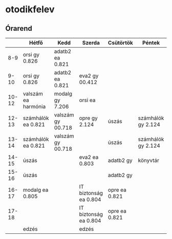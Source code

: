 # otodikfelev

## Órarend

|       | Hétfő               | Kedd              | Szerda                | Csütörtök     | Péntek             |
|-------|---------------------|-------------------|-----------------------|---------------|--------------------|
| 8-9   | orsi gy 0.826       | adatb2 ea 0.821   |                       |               |                    |
| 9-10  | orsi gy 0.826       | adatb2 ea 0.821   | eva2 gy 00.412        |               |                    |
| 10-12 | valszám ea harmónia | modalg gy 7.206   | orsi ea               |               |                    |
| 12-13 | számhálók ea 0.821  | valszám gy 00.718 | opre gy 2.124         | úszás         | számhálók gy 2.124 |
| 13-14 | számhálók ea 0.821  | valszám gy 00.718 |                       | úszás         | számhálók gy 2.124 |
| 14-15 | úszás               |                   | eva2 ea 0.803         | adatb2 gy     | könyvtár           |
| 15-16 | úszás               |                   |                       | adatb2 gy     |                    |
| 16-17 | modalg ea 0.805     |                   | IT biztonság ea 0.804 | opre ea 0.821 |                    |
| 17-18 |                     |                   | IT biztonság ea 0.804 | opre ea 0.821 |                    |
|       | edzés               |                   | edzés                 |               |                    |